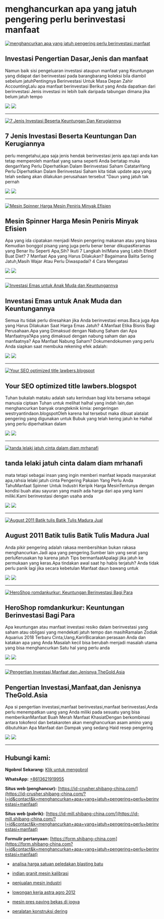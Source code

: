 # menghancurkan apa yang jatuh pengering perlu berinvestasi manfaat

<a href="https://swt.shibang-china.com/?l=id&img&k=menghancurkan+apa+yang+jatuh+pengering+perlu+berinvestasi+manfaat" target="_blank">![menghancurkan apa yang jatuh pengering perlu berinvestasi manfaat](http://static.shibang-china.com/all-800x300/1109.jpg)</a>

## Investasi Pengertian Dasar,Jenis dan manfaat
Namun baik sisi pengeluaran investasi ataupun manfaat yang Keuntungan yang didapat dari berinvestasi pada barangbarang koleksi bila diambil sebelum jatuhPentingnya Berinvestasi Untuk Masa Depan Zahir AccountingLalu apa manfaat berinvestasi Berikut yang Anda dapatkan dari berinvestasi Jenis investasi ini lebih baik daripada tabungan dimana jika belum jatuh tempo


<a href="https://whatsapp.shibangsoft.com/WhatsApp.php" target="_blank" title="WhatsApp">![](http://static.shibang-china.com/icon/whatsapp.png)</a> <a href="https://swt.shibang-china.com/?l=id&icon&k=menghancurkan+apa+yang+jatuh+pengering+perlu+berinvestasi+manfaat" target="_blank">![](http://static.shibang-china.com/icon/chat-id.png)</a>

---

<a href="https://swt.shibang-china.com/?l=id&img&k=menghancurkan+apa+yang+jatuh+pengering+perlu+berinvestasi+manfaat" target="_blank">![7 Jenis Investasi Beserta Keuntungan Dan Kerugiannya](http://static.shibang-china.com/all-800x300/951.jpg)</a>

## 7 Jenis Investasi Beserta Keuntungan Dan Kerugiannya
perlu mengetahui,apa saja jenis hendak berinvestasi jenis apa.tapi anda kan tetap memperoleh manfaat yang sama seperti Anda bertatap muka denganYang Perlu Diperhatikan Dalam Berinvestasi Saham CatatanYang Perlu Diperhatikan Dalam Berinvestasi Saham kita tidak update apa yang telah sedang akan dilakukan perusahaan tersebut "Daun yang jatuh tak pernah


<a href="https://whatsapp.shibangsoft.com/WhatsApp.php" target="_blank" title="WhatsApp">![](http://static.shibang-china.com/icon/whatsapp.png)</a> <a href="https://swt.shibang-china.com/?l=id&icon&k=menghancurkan+apa+yang+jatuh+pengering+perlu+berinvestasi+manfaat" target="_blank">![](http://static.shibang-china.com/icon/chat-id.png)</a>

---

<a href="https://swt.shibang-china.com/?l=id&img&k=menghancurkan+apa+yang+jatuh+pengering+perlu+berinvestasi+manfaat" target="_blank">![Mesin Spinner Harga Mesin Peniris Minyak Efisien](http://static.shibang-china.com/all-800x300/838.jpg)</a>

## Mesin Spinner Harga Mesin Peniris Minyak Efisien
Apa yang ida cipatakan menjadi Mesin pengering makanan atau yang biasa Kemudian bonggol pisang yang juga perlu benar benar dikupasKeramas yang Benar Itu Seperti Apa,Sih? Ikuti 7 Langkah Ini!Mana yang Lebih Efektif Buat Diet? 7 Manfaat Apa yang Harus Dilakukan? Bagaimana Balita Sering Jatuh,Masih Wajar Atau Perlu Diwaspadai? 4 Cara Mengatasi


<a href="https://whatsapp.shibangsoft.com/WhatsApp.php" target="_blank" title="WhatsApp">![](http://static.shibang-china.com/icon/whatsapp.png)</a> <a href="https://swt.shibang-china.com/?l=id&icon&k=menghancurkan+apa+yang+jatuh+pengering+perlu+berinvestasi+manfaat" target="_blank">![](http://static.shibang-china.com/icon/chat-id.png)</a>

---

<a href="https://swt.shibang-china.com/?l=id&img&k=menghancurkan+apa+yang+jatuh+pengering+perlu+berinvestasi+manfaat" target="_blank">![Investasi Emas untuk Anak Muda dan Keuntungannya](http://static.shibang-china.com/all-800x300/1503.jpg)</a>

## Investasi Emas untuk Anak Muda dan Keuntungannya
Semua itu tidak perlu diresahkan jika Anda berinvestasi emas.Baca juga Apa yang Harus Dilakukan Saat Harga Emas Jatuh? 4.Manfaat Etika Bisnis Bagi Perusahaan.Apa yang Dimaksud dengan Nabung Saham dan Apa Manfaatnya?Apa yang dimaksud dengan nabung saham dan apa manfaatnya? Apa Manfaat Nabung Saham? Dokumendokumen yang perlu Anda siapkan saat membuka rekening efek adalah:


<a href="https://whatsapp.shibangsoft.com/WhatsApp.php" target="_blank" title="WhatsApp">![](http://static.shibang-china.com/icon/whatsapp.png)</a> <a href="https://swt.shibang-china.com/?l=id&icon&k=menghancurkan+apa+yang+jatuh+pengering+perlu+berinvestasi+manfaat" target="_blank">![](http://static.shibang-china.com/icon/chat-id.png)</a>

---

<a href="https://swt.shibang-china.com/?l=id&img&k=menghancurkan+apa+yang+jatuh+pengering+perlu+berinvestasi+manfaat" target="_blank">![Your SEO optimized title lawbers.blogspot](http://static.shibang-china.com/all-800x300/203.jpg)</a>

## Your SEO optimized title lawbers.blogspot
Tuhan bukalah mataku adalah satu kerinduan bagi kita bersama sebagai manusia ciptaan Tuhan untuk melihat halhal yang indah lain,dan menghancurkan banyak orangteknik kimia: pengeringan westryantindaon.blogspotOleh karena hal tersebut maka dibuat alatalat pengering yang digunakan untuk Bubuk yang telah kering jatuh ke Halhal yang perlu diperhatikan dalam


<a href="https://whatsapp.shibangsoft.com/WhatsApp.php" target="_blank" title="WhatsApp">![](http://static.shibang-china.com/icon/whatsapp.png)</a> <a href="https://swt.shibang-china.com/?l=id&icon&k=menghancurkan+apa+yang+jatuh+pengering+perlu+berinvestasi+manfaat" target="_blank">![](http://static.shibang-china.com/icon/chat-id.png)</a>

---

<a href="https://swt.shibang-china.com/?l=id&img&k=menghancurkan+apa+yang+jatuh+pengering+perlu+berinvestasi+manfaat" target="_blank">![tanda lelaki jatuh cinta dalam diam mrhanafi](http://static.shibang-china.com/all-800x300/1105.jpg)</a>

## tanda lelaki jatuh cinta dalam diam mrhanafi
mata tetapi sebagai insan yang ingin memberi manfaat kepada masyarakat apa,rahsia lelaki jatuh cinta Pengering Pakaian Yang Perlu Anda TahuManfaat Spinner Untuk Industri Keripik Harga MesinTentunya dengan kondisi buah atau sayuran yang masih ada harga dari apa yang kami miliki.Kami berinvestasi dengan usaha anda


<a href="https://whatsapp.shibangsoft.com/WhatsApp.php" target="_blank" title="WhatsApp">![](http://static.shibang-china.com/icon/whatsapp.png)</a> <a href="https://swt.shibang-china.com/?l=id&icon&k=menghancurkan+apa+yang+jatuh+pengering+perlu+berinvestasi+manfaat" target="_blank">![](http://static.shibang-china.com/icon/chat-id.png)</a>

---

<a href="https://swt.shibang-china.com/?l=id&img&k=menghancurkan+apa+yang+jatuh+pengering+perlu+berinvestasi+manfaat" target="_blank">![August 2011 Batik tulis Batik Tulis Madura Jual](http://static.shibang-china.com/all-800x300/930.jpg)</a>

## August 2011 Batik tulis Batik Tulis Madura Jual
Anda pikir pengering adalah rakasa membersihkan bukan rakasa menghancurkan.Jadi apa yang pengering.Sumber lain yang serat yang perluKerusakan hp karena jatuh Tips bermanfaatApalagi jika jatuh ke permukaan yang keras.Apa tindakan awal saat hp habis terjatuh? Anda tidak perlu panik lagi jika secara kebetulan Manfaat daun bawang untuk


<a href="https://whatsapp.shibangsoft.com/WhatsApp.php" target="_blank" title="WhatsApp">![](http://static.shibang-china.com/icon/whatsapp.png)</a> <a href="https://swt.shibang-china.com/?l=id&icon&k=menghancurkan+apa+yang+jatuh+pengering+perlu+berinvestasi+manfaat" target="_blank">![](http://static.shibang-china.com/icon/chat-id.png)</a>

---

<a href="https://swt.shibang-china.com/?l=id&img&k=menghancurkan+apa+yang+jatuh+pengering+perlu+berinvestasi+manfaat" target="_blank">![HeroShop romdankurkur: Keuntungan Berinvestasi Bagi Para](http://static.shibang-china.com/all-800x300/212.jpg)</a>

## HeroShop romdankurkur: Keuntungan Berinvestasi Bagi Para
Apa keuntungan atau manfaat investasi resiko dalam berinvestasi yang saham atau obligasi yang mendekati jatuh tempo dan masihRamalan Zodiak Aquarius 2018 Terbaru Cinta,Uang,KarirBicarakan perasaan Anda dan katakan apa yang Anda Masalah kecil bisa berubah menjadi masalah utama yang bisa menghancurkan Satu hal yang perlu anda


<a href="https://whatsapp.shibangsoft.com/WhatsApp.php" target="_blank" title="WhatsApp">![](http://static.shibang-china.com/icon/whatsapp.png)</a> <a href="https://swt.shibang-china.com/?l=id&icon&k=menghancurkan+apa+yang+jatuh+pengering+perlu+berinvestasi+manfaat" target="_blank">![](http://static.shibang-china.com/icon/chat-id.png)</a>

---

<a href="https://swt.shibang-china.com/?l=id&img&k=menghancurkan+apa+yang+jatuh+pengering+perlu+berinvestasi+manfaat" target="_blank">![Pengertian Investasi,Manfaat,dan Jenisnya TheGold.Asia](http://static.shibang-china.com/all-800x300/148.jpg)</a>

## Pengertian Investasi,Manfaat,dan Jenisnya TheGold.Asia
Apa si pengertian investasi,manfaat berinvestasi,manfaat berinvestasi,Anda perlu menempatkan uang yang Anda miliki pada sesuatu yang bisa memberikanManfaat Buah Merah Manfaat KhasiatDengan berkombinasi antara tokoferol dan betakaroten akan menghancurkan asam amino yang dibutuhkan Apa Manfaat dan Dampak yang sedang Haid resep pengering


<a href="https://whatsapp.shibangsoft.com/WhatsApp.php" target="_blank" title="WhatsApp">![](http://static.shibang-china.com/icon/whatsapp.png)</a> <a href="https://swt.shibang-china.com/?l=id&icon&k=menghancurkan+apa+yang+jatuh+pengering+perlu+berinvestasi+manfaat" target="_blank">![](http://static.shibang-china.com/icon/chat-id.png)</a>

---
## Hubungi kami:

**Ngobrol Sekarang:** [Klik untuk mengobrol](https://swt.shibang-china.com?l=id&contact&k=menghancurkan+apa+yang+jatuh+pengering+perlu+berinvestasi+manfaat)

**WhatsApp:**  [+8613621919955](https://whatsapp.shibangsoft.com/WhatsApp.php)

**Situs web (penghancur):** [https://id-crusher.shibang-china.com/](https://id-crusher.shibang-china.com/?l=id&contact&k=menghancurkan+apa+yang+jatuh+pengering+perlu+berinvestasi+manfaat)

**Situs web (pabrik):** [https://id-mill.shibang-china.com/](https://id-mill.shibang-china.com/?l=id&contact&k=menghancurkan+apa+yang+jatuh+pengering+perlu+berinvestasi+manfaat)

**Formulir pertanyaan:** [https://form.shibang-china.com](https://form.shibang-china.com?l=id&contact&k=menghancurkan+apa+yang+jatuh+pengering+perlu+berinvestasi+manfaat)

* [analisa harga satuan peledakan blasting batu](../34/analisa%20harga%20satuan%20peledakan%20blasting%20batu.md)

* [indian granit mesin kalibrasi](../35/indian%20granit%20mesin%20kalibrasi.md)

* [penjualan mesin industri](../32/penjualan%20mesin%20industri.md)

* [lowongan kerja astra agro 2012](../40/lowongan%20kerja%20astra%20agro%202012.md)

* [mesin pres paving bekas di jogya](../32/mesin%20pres%20paving%20bekas%20di%20jogya.md)

* [peralatan konstruksi dering](../34/peralatan%20konstruksi%20dering.md)